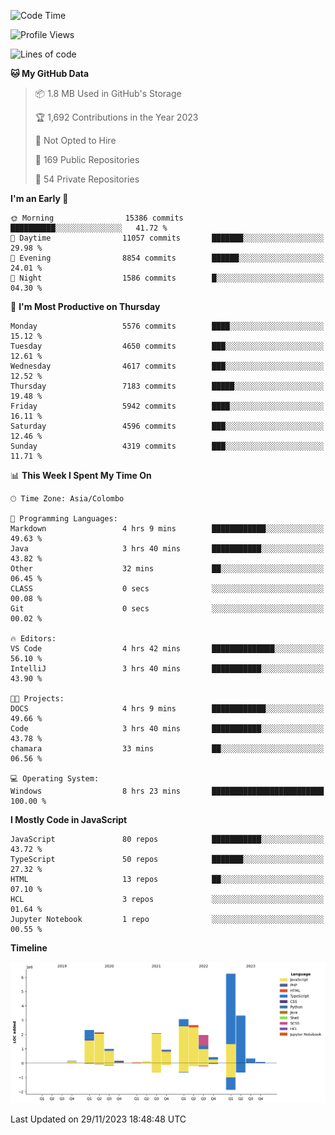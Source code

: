 
<!--START_SECTION:waka-->
![Code Time](http://img.shields.io/badge/Code%20Time-1%2C437%20hrs%2057%20mins-blue)

![Profile Views](http://img.shields.io/badge/Profile%20Views-0-blue)

![Lines of code](https://img.shields.io/badge/From%20Hello%20World%20I%27ve%20Written-26.9%20million%20lines%20of%20code-blue)

**🐱 My GitHub Data** 

> 📦 1.8 MB Used in GitHub's Storage 
 > 
> 🏆 1,692 Contributions in the Year 2023
 > 
> 🚫 Not Opted to Hire
 > 
> 📜 169 Public Repositories 
 > 
> 🔑 54 Private Repositories 
 > 
**I'm an Early 🐤** 

```text
🌞 Morning                15386 commits       ██████████░░░░░░░░░░░░░░░   41.72 % 
🌆 Daytime                11057 commits       ███████░░░░░░░░░░░░░░░░░░   29.98 % 
🌃 Evening                8854 commits        ██████░░░░░░░░░░░░░░░░░░░   24.01 % 
🌙 Night                  1586 commits        █░░░░░░░░░░░░░░░░░░░░░░░░   04.30 % 
```
📅 **I'm Most Productive on Thursday** 

```text
Monday                   5576 commits        ████░░░░░░░░░░░░░░░░░░░░░   15.12 % 
Tuesday                  4650 commits        ███░░░░░░░░░░░░░░░░░░░░░░   12.61 % 
Wednesday                4617 commits        ███░░░░░░░░░░░░░░░░░░░░░░   12.52 % 
Thursday                 7183 commits        █████░░░░░░░░░░░░░░░░░░░░   19.48 % 
Friday                   5942 commits        ████░░░░░░░░░░░░░░░░░░░░░   16.11 % 
Saturday                 4596 commits        ███░░░░░░░░░░░░░░░░░░░░░░   12.46 % 
Sunday                   4319 commits        ███░░░░░░░░░░░░░░░░░░░░░░   11.71 % 
```


📊 **This Week I Spent My Time On** 

```text
🕑︎ Time Zone: Asia/Colombo

💬 Programming Languages: 
Markdown                 4 hrs 9 mins        ████████████░░░░░░░░░░░░░   49.63 % 
Java                     3 hrs 40 mins       ███████████░░░░░░░░░░░░░░   43.82 % 
Other                    32 mins             ██░░░░░░░░░░░░░░░░░░░░░░░   06.45 % 
CLASS                    0 secs              ░░░░░░░░░░░░░░░░░░░░░░░░░   00.08 % 
Git                      0 secs              ░░░░░░░░░░░░░░░░░░░░░░░░░   00.02 % 

🔥 Editors: 
VS Code                  4 hrs 42 mins       ██████████████░░░░░░░░░░░   56.10 % 
IntelliJ                 3 hrs 40 mins       ███████████░░░░░░░░░░░░░░   43.90 % 

🐱‍💻 Projects: 
DOCS                     4 hrs 9 mins        ████████████░░░░░░░░░░░░░   49.66 % 
Code                     3 hrs 40 mins       ███████████░░░░░░░░░░░░░░   43.78 % 
chamara                  33 mins             ██░░░░░░░░░░░░░░░░░░░░░░░   06.56 % 

💻 Operating System: 
Windows                  8 hrs 23 mins       █████████████████████████   100.00 % 
```

**I Mostly Code in JavaScript** 

```text
JavaScript               80 repos            ███████████░░░░░░░░░░░░░░   43.72 % 
TypeScript               50 repos            ███████░░░░░░░░░░░░░░░░░░   27.32 % 
HTML                     13 repos            ██░░░░░░░░░░░░░░░░░░░░░░░   07.10 % 
HCL                      3 repos             ░░░░░░░░░░░░░░░░░░░░░░░░░   01.64 % 
Jupyter Notebook         1 repo              ░░░░░░░░░░░░░░░░░░░░░░░░░   00.55 % 
```



**Timeline**

![Lines of Code chart](https://raw.githubusercontent.com/ccweerasinghe1994/ccweerasinghe1994/master/assets/bar_graph.png)


 Last Updated on 29/11/2023 18:48:48 UTC
<!--END_SECTION:waka-->
